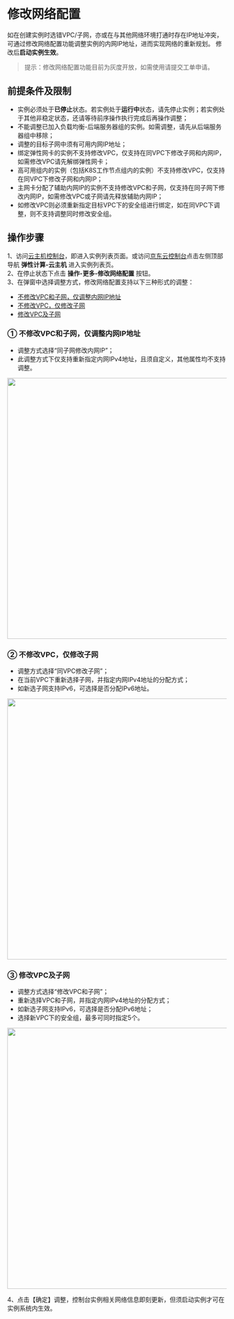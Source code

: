 # 修改网络配置

如在创建实例时选错VPC/子网，亦或在与其他网络环境打通时存在IP地址冲突，可通过修改网络配置功能调整实例的内网IP地址，进而实现网络的重新规划。
修改后**启动实例生效**。<br>

>提示：修改网络配置功能目前为灰度开放，如需使用请提交工单申请。

## 前提条件及限制
* 实例必须处于**已停止**状态。若实例处于**运行中**状态，请先停止实例；若实例处于其他非稳定状态，还请等待前序操作执行完成后再操作调整；
* 不能调整已加入负载均衡-后端服务器组的实例。如需调整，请先从后端服务器组中移除；
* 调整的目标子网中须有可用内网IP地址；
* 绑定弹性网卡的实例不支持修改VPC，仅支持在同VPC下修改子网和内网IP，如需修改VPC请先解绑弹性网卡；
* 高可用组内的实例（包括K8S工作节点组内的实例）不支持修改VPC，仅支持在同VPC下修改子网和内网IP；
* 主网卡分配了辅助内网IP的实例不支持修改VPC和子网，仅支持在同子网下修改内网IP，如需修改VPC或子网请先释放辅助内网IP；
* 如修改VPC则必须重新指定目标VPC下的安全组进行绑定，如在同VPC下调整，则不支持调整同时修改安全组。

## 操作步骤
1、访问[云主机控制台](https://cns-console.jdcloud.com/host/compute/list)，即进入实例列表页面。或访问[京东云控制台](https://console.jdcloud.com)点击左侧顶部导航 **弹性计算-云主机** 进入实例列表页。<br>
2、在停止状态下点击 **操作-更多-修改网络配置** 按钮。<br>
3、在弹窗中选择调整方式，修改网络配置支持以下三种形式的调整：

* [不修改VPC和子网，仅调整内网IP地址](Modify-VPC-Attribute#Modify-Method-1)
* [不修改VPC，仅修改子网](Modify-VPC-Attribute#Modify-Method-2)
* [修改VPC及子网](Modify-VPC-Attribute#Modify-Method-3)

<div id="Modify-Method-1"></div>

### ① 不修改VPC和子网，仅调整内网IP地址
* 调整方式选择“同子网修改内网IP”；<br>
* 此调整方式下仅支持重新指定内网IPv4地址，且须自定义，其他属性均不支持调整。<br>

<div align="center"><img src="https://img1.jcloudcs.com/cn/image/vm/iv-modifyvpc1.png" width="600"></div>

<div id="Modify-Method-2"></div>

### ② 不修改VPC，仅修改子网
* 调整方式选择“同VPC修改子网”；<br>
* 在当前VPC下重新选择子网，并指定内网IPv4地址的分配方式；<br>
* 如新选子网支持IPv6，可选择是否分配IPv6地址。<br>

<div align="center"><img src="https://img1.jcloudcs.com/cn/image/vm/iv-modifyvpc2.png" width="600"></div>

<div id="Modify-Method-3"></div>

### ③ 修改VPC及子网
* 调整方式选择“修改VPC和子网”；<br>
* 重新选择VPC和子网，并指定内网IPv4地址的分配方式；<br>
* 如新选子网支持IPv6，可选择是否分配IPv6地址；<br>
* 选择新VPC下的安全组，最多可同时指定5个。

<div align="center"><img src="https://img1.jcloudcs.com/cn/image/vm/iv-modifyvpc3.png" width="600"></div>

4、点击【确定】调整，控制台实例相关网络信息即刻更新，但须启动实例才可在实例系统内生效。


